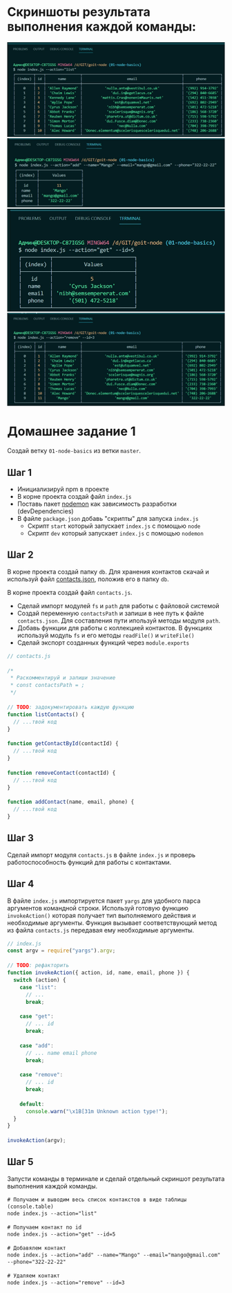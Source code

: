 # Скриншоты результата выполнения каждой команды:

![list](./img/list.jpg)
![add](./img/add.jpg)
![get](./img/get.jpg)
![remove](./img/remove.jpg)

# Домашнее задание 1

Создай ветку `01-node-basics` из ветки `master`.

## Шаг 1

- Инициализируй npm в проекте
- В корне проекта создай файл `index.js`
- Поставь пакет [nodemon](https://www.npmjs.com/package/nodemon) как зависимость
  разработки (devDependencies)
- В файле `package.json` добавь "скрипты" для запуска `index.js`
  - Скрипт `start` который запускает `index.js` с помощью `node`
  - Скрипт `dev` который запускает `index.js` с помощью `nodemon`

## Шаг 2

В корне проекта создай папку `db`. Для хранения контактов скачай и используй
файл [contacts.json](./contacts.json), положив его в папку `db`.

В корне проекта создай файл `contacts.js`.

- Сделай импорт модулей `fs` и `path` для работы с файловой системой
- Создай переменную `contactsPath` и запиши в нее путь к файле `contacts.json`.
  Для составления пути ипользуй методы модуля `path`.
- Добавь функции для работы с коллекцией контактов. В функциях используй модуль
  `fs` и его методы `readFile()` и `writeFile()`
- Сделай экспорт созданных функций через `module.exports`

```js
// contacts.js

/*
 * Раскомментируй и запиши значение
 * const contactsPath = ;
 */

// TODO: задокументировать каждую функцию
function listContacts() {
  // ...твой код
}

function getContactById(contactId) {
  // ...твой код
}

function removeContact(contactId) {
  // ...твой код
}

function addContact(name, email, phone) {
  // ...твой код
}
```

## Шаг 3

Сделай импорт модуля `contacts.js` в файле `index.js` и проверь
работоспособность функций для работы с контактами.

## Шаг 4

В файле `index.js` импортируется пакет `yargs` для удобного парса аргументов
командной строки. Используй готовую функцию `invokeAction()` которая получает
тип выполняемого действия и необходимые аргументы. Функция вызывает
соответствующий метод из файла `contacts.js` передавая ему необходимые
аргументы.

```js
// index.js
const argv = require("yargs").argv;

// TODO: рефакторить
function invokeAction({ action, id, name, email, phone }) {
  switch (action) {
    case "list":
      // ...
      break;

    case "get":
      // ... id
      break;

    case "add":
      // ... name email phone
      break;

    case "remove":
      // ... id
      break;

    default:
      console.warn("\x1B[31m Unknown action type!");
  }
}

invokeAction(argv);
```

## Шаг 5

Запусти команды в терминале и сделай отдельный скриншот результата выполнения
каждой команды.

```shell
# Получаем и выводим весь список контакстов в виде таблицы (console.table)
node index.js --action="list"

# Получаем контакт по id
node index.js --action="get" --id=5

# Добавялем контакт
node index.js --action="add" --name="Mango" --email="mango@gmail.com" --phone="322-22-22"

# Удаляем контакт
node index.js --action="remove" --id=3
```
